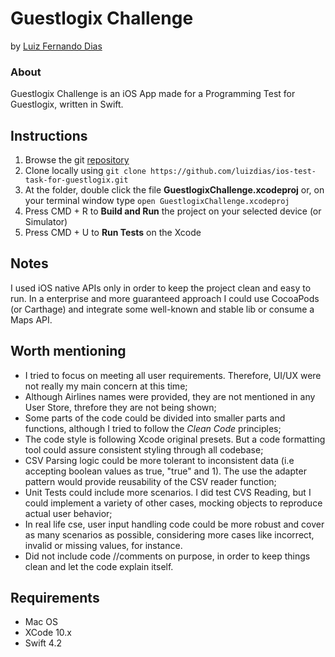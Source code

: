 # Guestlogix Challenge

by [Luiz Fernando Dias](http://www.linkedin.com/in/luizfernandodias)

### About

Guestlogix Challenge is an iOS App made for a Programming Test for Guestlogix, written in Swift.

## Instructions

1. Browse the git [repository](https://github.com/luizdias/ios-test-task-for-guestlogix)
2. Clone locally using `git clone https://github.com/luizdias/ios-test-task-for-guestlogix.git`
3. At the folder, double click the file **GuestlogixChallenge.xcodeproj** or, on your terminal window type `open GuestlogixChallenge.xcodeproj`
4. Press CMD + R to **Build and Run** the project on your selected device (or Simulator)
5. Press CMD + U to **Run Tests** on the Xcode

## Notes

I used iOS native APIs only in order to keep the project clean and easy to run.
In a enterprise and more guaranteed approach I could use CocoaPods (or Carthage) and integrate some well-known and stable lib or consume a Maps API.

## Worth mentioning

- I tried to focus on meeting all user requirements. Therefore, UI/UX were not really my main concern at this time;
- Although Airlines names were provided, they are not mentioned in any User Store, threfore they are not being shown;
- Some parts of the code could be divided into smaller parts and functions, although I tried to follow the _Clean Code_ principles;
- The code style is following Xcode original presets. But a code formatting tool could assure consistent styling through all codebase;
- CSV Parsing logic could be more tolerant to inconsistent data (i.e accepting boolean values as true, "true" and 1). The use the adapter pattern would provide reusability of the CSV reader function;
- Unit Tests could include more scenarios. I did test CVS Reading, but I could implement a variety of other cases, mocking objects to reproduce actual user behavior;
- In real life cse, user input handling code could be more robust and cover as many scenarios as possible, considering more cases like incorrect, invalid or missing values, for instance.
- Did not include code //comments on purpose, in order to keep things clean and let the code explain itself.

## Requirements

- Mac OS
- XCode 10.x
- Swift 4.2
